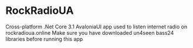 # RockRadioUA
Cross-platform .Net Core 3.1 AvaloniaUI app used to listen internet radio on rockradioua.online
Make sure you have downloaded un4seen bass24 libraries before running this app
